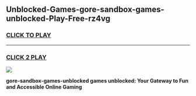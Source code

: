 
## Unblocked-Games-gore-sandbox-games-unblocked-Play-Free-rz4vg
<h3>
<a href="https://premium76.site?title=gore-sandbox-games-unblocked&ref=20M">CLICK TO PLAY</a></h3>
<hr>

<h3>
<a href="https://premium76.site?title=gore-sandbox-games-unblocked&ref=20M">CLICK 2 PLAY</a>
  
</h3>

<a href="https://premium76.site?title=gore-sandbox-games-unblocked&ref=19M"><img src="https://clearcache.store/games.png"></a>


**gore-sandbox-games-unblocked games unblocked: Your Gateway to Fun and Accessible Online Gaming**
